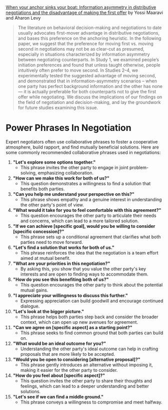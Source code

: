 [When your anchor sinks your boat: Information asymmetry in distributive negotiations and the disadvantage of making the first offer](http://journal.sjdm.org/17/17327a/jdm17327a.html)
by Yossi Maaravi and Aharon Levy

> The literature on behavioral decision-making and negotiations to date usually advocates first-mover advantage in distributive negotiations,
> and bases this preference on the anchoring heuristic. In the following paper, we suggest that the preference for moving first vs. moving 
> second in negotiations may not be as clear-cut as presumed, especially in situations characterized by information asymmetry between negotiating 
> counterparts. In Study 1, we examined people’s initiation preferences and found that unless taught otherwise, people intuitively often prefer 
> to move second. In Studies 2–4, we experimentally tested the suggested advantage of moving second, and demonstrated that in information-asymmetry 
> scenarios – when one party has perfect background information and the other has none — it is actually preferable for both counterparts not to give the 
> first offer while negotiating. We discuss the implications of our findings on the field of negotiation and decision-making, and lay the groundwork for 
> future studies examining this issue.


# Power Phrases In Negotiation

Expert negotiators often use collaborative phrases to foster a cooperative atmosphere, build rapport, and find mutually beneficial solutions. Here are some commonly recommended collaborative phrases used in negotiations:

1. **"Let's explore some options together."**
    * This phrase invites the other party to engage in joint problem-solving, emphasizing collaboration.
2. **"How can we make this work for both of us?"**
    * This question demonstrates a willingness to find a solution that benefits both parties.
3. **"Can you help me understand your perspective on this?"**
    * This phrase shows empathy and a genuine interest in understanding the other party's point of view.
4. **"What would it take for you to feel comfortable with this agreement?"**
    * This question encourages the other party to articulate their needs and concerns, which can lead to a more tailored solution.
5. **"If we can achieve [specific goal], would you be willing to consider [specific concession]?"**
    * This phrase sets up a conditional agreement that clarifies what both parties need to move forward.
6. **"Let's find a solution that works for both of us."**
    * This phrase reinforces the idea that the negotiation is a team effort aimed at mutual benefit.
7. **"What are your priorities in this negotiation?"**
    * By asking this, you show that you value the other party's key interests and are open to finding ways to accommodate them.
8. **"How do you see this benefiting both of us?"**
    * This question encourages the other party to think about the potential mutual gains.
9. **"I appreciate your willingness to discuss this further."**
    * Expressing appreciation can build goodwill and encourage continued dialogue.
10. **"Let's look at the bigger picture."**
    * This phrase helps both parties step back and consider the broader context, which can open up new avenues for agreement.
11. **"Can we agree on [specific aspect] as a starting point?"**
    * This phrase seeks to find common ground that both parties can build on.
12. **"What would be an ideal outcome for you?"**
    * Understanding the other party's ideal outcome can help in crafting proposals that are more likely to be accepted.
13. **"Would you be open to considering [alternative proposal]?"**
    * This phrase gently introduces an alternative without imposing it, making it easier for the other party to consider.
14. **"How do you feel about [specific aspect]?"**
    * This question invites the other party to share their thoughts and feelings, which can lead to a deeper understanding and better solutions.
15. **"Let's see if we can find a middle ground."**
    * This phrase conveys a willingness to compromise and meet halfway.
